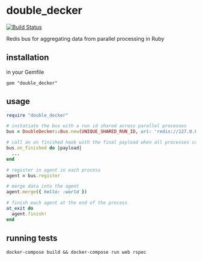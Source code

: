 # double_decker

[![Build Status](http://drone.skinnyjames.net/api/badges/skinnyjames/double_decker/status.svg?ref=refs/heads/main)](http://drone.skinnyjames.net/skinnyjames/double_decker)

Redis bus for aggregating data from parallel processing in Ruby

## installation

in your Gemfile

`gem "double_decker"`


## usage

```ruby
require "double_decker"

# instatiate the bus with a run id shared across parallel processes
bus = DoubleDecker::Bus.new(UNIQUE_SHARED_RUN_ID, url: 'redis://127.0.0.1')

# call an on finished hook with the final payload when all processes complete
bus.on_finished do |payload|
  ...
end

# register in agent in each process
agent = bus.register

# merge data into the agent
agent.merge({ hello: :world })

# finish each agent at the end of the process
at_exit do
  agent.finish!
end
```
## running tests
`docker-compose build && docker-compose run web rspec`



